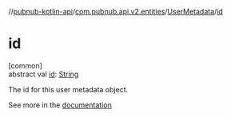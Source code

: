 //[pubnub-kotlin-api](../../../index.md)/[com.pubnub.api.v2.entities](../index.md)/[UserMetadata](index.md)/[id](id.md)

# id

[common]\
abstract val [id](id.md): [String](https://kotlinlang.org/api/latest/jvm/stdlib/kotlin-stdlib/kotlin/-string/index.html)

The id for this user metadata object.

See more in the [documentation](https://www.pubnub.com/docs/general/metadata/users-metadata)
